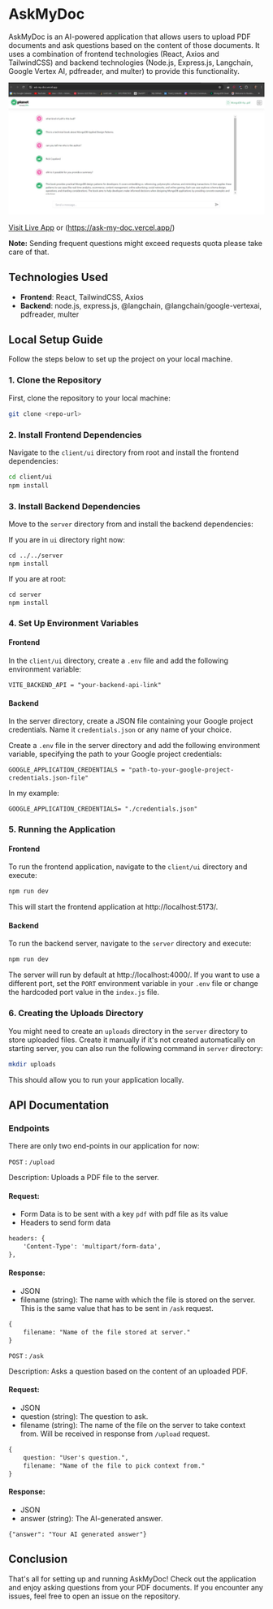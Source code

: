 # AskMyDoc

AskMyDoc is an AI-powered application that allows users to upload PDF documents and ask questions based on the content of those documents. It uses a combination of frontend technologies (React, Axios and TailwindCSS) and backend technologies (Node.js, Express.js, Langchain, Google Vertex AI, pdfreader, and multer) to provide this functionality.

![Preview](./client/ui/public/assets/Preview-Image.jpeg)

[Visit Live App](https://ask-my-doc.vercel.app/) or (https://ask-my-doc.vercel.app/)

**Note:** Sending frequent questions might exceed requests quota please take care of that.

## Technologies Used

- **Frontend**: React, TailwindCSS, Axios
- **Backend**: node.js, express.js, @langchain, @langchain/google-vertexai, pdfreader, multer

## Local Setup Guide

Follow the steps below to set up the project on your local machine.

### 1. Clone the Repository

First, clone the repository to your local machine:

```bash
git clone <repo-url>
```

### 2. Install Frontend Dependencies
Navigate to the `client/ui` directory from root and install the frontend dependencies:

```bash
cd client/ui
npm install
```

### 3. Install Backend Dependencies
Move to the `server` directory from and install the backend dependencies:

If you are in  `ui` directory right now:
```
cd ../../server
npm install
```
If you are at root:
```
cd server
npm install
```

### 4. Set Up Environment Variables
#### Frontend

In the `client/ui` directory, create a `.env` file and add the following environment variable:

```
VITE_BACKEND_API = "your-backend-api-link"
```

#### Backend
In the server directory, create a JSON file containing your Google project credentials. Name it `credentials.json` or any name of your choice.

Create a `.env` file in the server directory and add the following environment variable, specifying the path to your Google project credentials:

```
GOOGLE_APPLICATION_CREDENTIALS = "path-to-your-google-project-credentials.json-file"
```

In my example:
```
GOOGLE_APPLICATION_CREDENTIALS= "./credentials.json"
```

### 5. Running the Application
#### Frontend

To run the frontend application, navigate to the `client/ui` directory and execute:

```bash
npm run dev
```
This will start the frontend application at http://localhost:5173/.

#### Backend
To run the backend server, navigate to the `server` directory and execute:

```bash
npm run dev
```
The server will run by default at http://localhost:4000/. If you want to use a different port, set the `PORT` environment variable in your `.env` file or change the hardcoded port value in the `index.js` file.

### 6. Creating the Uploads Directory
You might need to create an `uploads` directory in the `server` directory to store uploaded files. Create it manually if it's not created automatically on starting server, you can also run the following command in `server` directory:

```bash
mkdir uploads
```
This should allow you to run your application locally.

## API Documentation
### Endpoints
There are only two end-points in our application for now:

`POST` : `/upload`

Description: Uploads a PDF file to the server.
#### Request:
- Form Data is to be sent with a key `pdf` with pdf file as its value
- Headers to send form data
```
headers: {
    'Content-Type': 'multipart/form-data',
},
```

#### Response:
- JSON
- filename (string): The name with which the file is stored on the server. This is the same value that has to be sent in `/ask` request.
```
{
    filename: "Name of the file stored at server."
}

```


`POST` : `/ask`

Description: Asks a question based on the content of an uploaded PDF.
#### Request:
- JSON
- question (string): The question to ask.
- filename (string): The name of the file on the server to take context from. Will be received in response from `/upload` request.
```
{
    question: "User's question.",
    filename: "Name of the file to pick context from."
}
```
#### Response:
- JSON
- answer (string): The AI-generated answer.
```
{"answer": "Your AI generated answer"}
```


## Conclusion
That's all for setting up and running AskMyDoc! Check out the application and enjoy asking questions from your PDF documents. If you encounter any issues, feel free to open an issue on the repository.